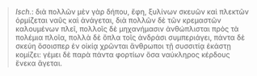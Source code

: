 

>  *Isch.*: διὰ πολλῶν μὲν γὰρ δήπου, ἔφη, ξυλίνων σκευῶν καὶ πλεκτῶν ὁρμίζεται ναῦς καὶ ἀνάγεται, διὰ πολλῶν δὲ τῶν κρεμαστῶν καλουμένων πλεῖ, πολλοῖς δὲ μηχανήμασιν ἀνθώπλισται πρὸς τὰ πολέμια πλοῖα, πολλὰ δὲ ὅπλα τοῖς ἀνδράσι συμπεριάγει, πάντα δὲ σκεύη ὅσοισπερ ἐν οἰκίᾳ χρῶνται ἄνθρωποι τῇ συσσιτίᾳ ἑκάστῃ κομίζει: γέμει δὲ παρὰ πάντα φορτίων ὅσα ναύκληρος κέρδους ἕνεκα ἄγεται.